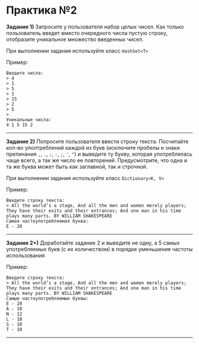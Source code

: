 Практика №2
===========

**Задание 1)** Запросите у пользователя набор целых чисел. Как только пользователь введет вместо очередного числа пустую строку, отобразите уникальное множество введенных чисел.

При выполнении задания используйте класс `HashSet<T>`

Пример:
```
Введите числа:
> 4
> 1
> 5
> 1
> 15
> 2
> 5
>
Уникальные числа:
4 1 5 15 2
```

-------


**Задание 2)** Попросите пользователя ввести строку текста. Посчитайте кол-во уполтреблений каждой из букв (исключите пробелы и знаки препинания `,`, `.`, `:`, `-`, `;`, `'`, `"`) и выведите ту букву, которая употреблялась чаще всего, а так же число ее повторений. Предусмотрите, что одна и та же буква может быть как заглавной, так и строчной.

При выполнении задания используйте класс `Dictionary<K, V>`

Пример:
```
Введите строку текста:
> All the world’s a stage, And all the men and women merely players; They have their exits and their entrances; And one man in his time plays many parts. BY WILLIAM SHAKESPEARE
Самая частоупотребляемая буква:
E - 20
```

-------

**Задание 2+)** Доработайте задание 2 и выведите не одну, а 5 самых употребляемых букв (с их количеством) в порядке уменьшения частоты использования

Пример:
```
Введите строку текста:
> All the world’s a stage, And all the men and women merely players; They have their exits and their entrances; And one man in his time plays many parts. BY WILLIAM SHAKESPEARE
Самые частоупотребляемые буквы:
E - 20
A - 18
N - 12
L - 10
S - 10
T - 10
```

-------
